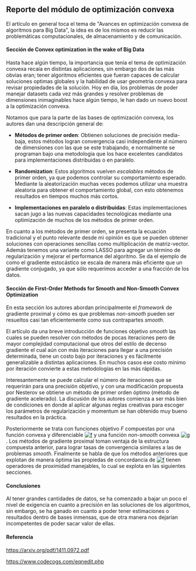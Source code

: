 ## Reporte del módulo de optimización convexa

El artículo en general toca el tema de "Avances en optimización convexa de algoritmos para Big Data", la idea es de los mismos es reducir las problemáticas computacionales, de almacenamiento y de comunicación.

#### Sección de Convex optimization in the wake of Big Data

Hasta hace algún tiempo, la importancia que tenía el tema de optimización convexa recaía en distintas aplicaciones, sin embargo dos de las más obvias eran; tener algoritmos eficientes que fueran capaces de calcular soluciones optimas globales y la habilidad de usar geometría convexa para revisar propiedades de la solución. Hoy en día, los problemas de poder manejar datasets cada vez más grandes y resolver problemas de dimensiones inimaginables hace algún tiempo, le han dado un nuevo boost a la optimización convexa.

Notamos que para la parte de las bases de optimización convexa, los autores dan una descripción general de:

- **Métodos de primer orden**: Obtienen soluciones de precisión media-baja, estos métodos logran convergencia casi independiente al número de dimensiones con las  que se este trabajando, e normalmente se programan bajo una metodología que los hace excelentes candidatos para implementaciones distribuidas o en paralelo.

- **Randomization**: Estos algoritmos vuelven *escalables* métodos de primer orden, ya que podemos controlar su comportamiento esperado. Mediante la aleatorización muchas veces podemos utilizar una muestra aleatoria para obtener el comportamiento global, con esto obtenemos resultados en tiempos muchos más cortos.

- **Implementaciones en paralelo o distribuidas**: Estas implementaciones sacan jugo a las nuevas capacidades tecnológicas mediante una optimización de muchos de los métodos de primer orden.

En cuanto a los métodos de primer orden, se presenta la ecuación tradicional y el punto relevante desde mi opinión es que se pueden obtener soluciones con operaciones sencillas como multiplicación de matriz-vector. Además tenemos una variante como LASSO para agregar un término de regularización y mejorar el performance del algoritmo. Se da el ejemplo de como el gradiente estocástico se escala de manera más eficiente que un gradiente conjugado, ya que sólo requerimos acceder a una fracción de los datos.

#### Sección de First-Order Methods for Smooth and Non-Smooth Convex Optimization

En esta sección los autores abordan principalmente el *framework* de gradiente proximal y cómo es que problemas *non-smooth* pueden ser resueltos casi tan eficientemente como sus contrapartes *smooth*.

El artículo da una breve introducción de funciones objetivo *smooth* las cuales se pueden resolver con métodos de pocas iteraciones pero de mayor complejidad computacional que otros del estilo de decenso gradiente el cual aún con más iteraciones para llegar a una precisión determinada, tiene un costo bajo por iteraciones y es fácilmente generalizable a distintas aplicaciones. En muchos casos ese costo mínimo por iteración convierte a estas metodologías en las más rápidas.

Interesantemente se puede calcular el número de iteraciones que se requerirán para una precisión objetivo, y con una modificación propuesta por Nesterov se obtiene un método de primer orden óptimo (método de gradiente acelerado). La discusión de los autores comienza a ser más bien de condiciones en donde al aplicar algunas reglas creativas para escoger los parámetros de regularización y momentum se han obtenido muy bueno resultados en la práctica.

Posteriormente se trata con funciones objetivo *F* compuestas por una función convexa y diferenciable <a href="https://www.codecogs.com/eqnedit.php?latex=f" target="_blank"><img src="https://latex.codecogs.com/gif.latex?f" title="f" /></a> y una función *non-smooth* convexa <a href="https://www.codecogs.com/eqnedit.php?latex=g" target="_blank"><img src="https://latex.codecogs.com/gif.latex?g" title="g" /></a>. Los métodos de gradiente proximal toman ventaja de la estructura compuesta anterior, para lograr tasas de convergencia similares a las de problemas *smooth*. Finalmente se habla de que los métodos anteriores que explotan de manera óptima las propiedas de concordancia de <a href="https://www.codecogs.com/eqnedit.php?latex=f" target="_blank"><img src="https://latex.codecogs.com/gif.latex?f" title="f" /></a> tienen operadores de proximidad manejables, lo cual se explota en las siguientes secciones.









#### Conclusiones

Al tener grandes cantidades de datos, se ha comenzado a bajar un poco el nivel de exigencia en cuanto a precisión en las soluciones de los algoritmos, sin embargo, se ha ganado en cuanto a poder tener estimaciones o resultados dentro de bases inmensas, que de otra manera nos dejarían incompetentes de poder sacar valor de ellas.

























#### Referencia

https://arxiv.org/pdf/1411.0972.pdf

https://www.codecogs.com/eqnedit.php
